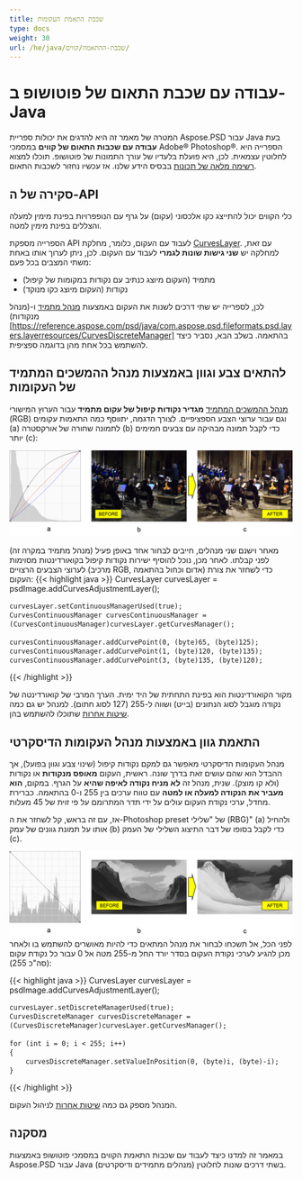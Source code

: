 ```yaml
---
title: שכבת התאמת העקומות
type: docs
weight: 30
url: /he/java/שכבת-ההתאמה/קווים/
---
```


# עבודה עם שכבת התאום של פוטושופ ב-Java

המטרה של מאמר זה היא להדגים את יכולות ספריית Aspose.PSD עבור Java בעת **עבודה עם שכבות התאום של קווים** במסמכי Adobe® Photoshop®. הספרייה היא לחלוטין עצמאית. לכן, היא פועלת בלעדיו של עורך התמונות של פוטושופ. תוכלו למצוא [רשימה מלאה של תכונות](https://docs.aspose.com/psd/java/features/) בבסיס הידע שלנו. אז עכשיו נחזור לשכבות התאום.

## סקירה של ה-API

כלי הקווים יכול להתייצג כקו אלכסוני (עקום) על גרף עם הנופפרויות בפינת מימין למעלה והצללים בפינת מימין למטה.

הספרייה מספקת API לעבוד עם העקום, כלומר, מחלקת [CurvesLayer](https://reference.aspose.com/psd/java/com.aspose.psd.fileformats.psd.layers.adjustmentlayers/CurvesLayer). עם זאת, למחלקה יש **שני גישות שונות לגמרי** לעבוד עם העקום. לכן, ניתן לערוך אותו באחת משתי המצבים בכל פעם:

- מתמיד (העקום מיוצג כנתיב עם נקודות במקומות של קיפול)
- נקודות (העקום מיוצג כקו מנוקד)

לכן, לספרייה יש שתי דרכים לשנות את העקום באמצעות [מנהל מתמיד](https://reference.aspose.com/psd/java/com.aspose.psd.fileformats.psd.layers.layerresources/curvescontinuousmanager) ו-(מנהל מנקודות)[https://reference.aspose.com/psd/java/com.aspose.psd.fileformats.psd.layers.layerresources/CurvesDiscreteManager] בהתאמה. בשלב הבא, נסביר כיצד להשתמש בכל אחת מהן בדוגמה ספציפית.

## להתאים צבע וגוון באמצעות מנהל ההמשכים המתמיד של העקומות

[מנהל ההמשכים המתמיד](https://reference.aspose.com/psd/java/com.aspose.psd.fileformats.psd.layers.layerresources/CurvesContinuousManager) **מגדיר נקודות קיפול של עקום מתמיד** עבור הערוץ המישורי (RGB) וגם עבור ערוצי הצבע הספציפיים. לצורך הדגמה, יתווסף כמה התאמות עקומים (a) לתמונה שחורה של אורקסטרה (b) כדי לקבל תמונה מבהיקה עם צבעים חמימים יותר (c):

![ציור שכבת ההתאמה לקווים המתמידים תמונה 1](curves-psd-adjustment-layer-figure-1.png)

מאחר וישנם שני מנהלים, חייבים לבחור אחד באופן פעיל (מנהל מתמיד במקרה זה) לפני קבלתו. לאחר מכן, נוכל להוסיף ישירות נקודות קיפול בקואורדינטות מסוימות לערוצי הצבעים הרצויים (מרכיב RGB, אדום וכחול בהתאמה) כדי לשחזר את צורת העקום:
{{< highlight java >}}
    CurvesLayer curvesLayer = psdImage.addCurvesAdjustmentLayer();

    curvesLayer.setContinuousManagerUsed(true);
    CurvesContinuousManager curvesContinuousManager = (CurvesContinuousManager)curvesLayer.getCurvesManager();

    curvesContinuousManager.addCurvePoint(0, (byte)65, (byte)125);
    curvesContinuousManager.addCurvePoint(1, (byte)120, (byte)135);
    curvesContinuousManager.addCurvePoint(3, (byte)135, (byte)120);
{{< /highlight >}}

מקור הקואורדינטות הוא בפינת התחתית של היד ימית. הערך המרבי של קואורדינטה של נקודה מוגבל לסוג הנתונים (בייט) ושווה ל-255 (127 לסוג חתום). למנהל יש גם כמה [שיטות אחרות](https://reference.aspose.com/psd/java/com.aspose.psd.fileformats.psd.layers.layerresources/CurvesContinuousManager) שתוכלו להשתמש בהן.

## התאמת גוון באמצעות מנהל העקומות הדיסקרטי

מנהל העקומות הדיסקרטי מאפשר גם למקם נקודות קיפול (שינוי צבע וגוון בפועל), אך ההבדל הוא שהם עושים זאת בדרך שונה. ראשית, העקום **מאופס מנקודות** או נקודות (ולא קו מוצק). שנית, מנהל זה **לא מניח נקודה לאיפה שהיא** על הגרף. במקום, **הוא מעביר את הנקודה למעלה או למטה** עם טווח ערכים בין 255 ו-0 בהתאמה. כברירת מחדל, ערכי נקודת העקום עולים על ידי תדר המתרומם על פי זוית של 45 מעלות.

אז, עם זה בראש, קל לשחזר את ה-Photoshop preset של "שלילי (RBG)" (a) ולהחיל אותו על תמונת גוונים של עמק (b) כדי לקבל בסופו של דבר התיצוג השלילי של העמק (c).

![תצפית מכיוון ההתאמה של העקומות תמונה 2](curves-psd-adjustment-layer-figure-2.png) לפני הכל, אל תשכחו לבחור את מנהל המתאים כדי להיות מאושרים להשתמש בו ולאחר מכן להגיע לערכי נקודת העקום בסדר יורד החל מ-255 מטה אל 0 עבור כל נקודת עקום (סה"כ 255):

{{< highlight java >}}
    CurvesLayer curvesLayer = psdImage.addCurvesAdjustmentLayer();

    curvesLayer.setDiscreteManagerUsed(true);
    CurvesDiscreteManager curvesDiscreteManager = (CurvesDiscreteManager)curvesLayer.getCurvesManager();

    for (int i = 0; i < 255; i++)
    {
        curvesDiscreteManager.setValueInPosition(0, (byte)i, (byte)-i);
    }
{{< /highlight >}}

המנהל מספק גם כמה [שיטות אחרות](https://reference.aspose.com/psd/java/com.aspose.psd.fileformats.psd.layers.layerresources/curvesdiscretemanager) לניהול העקום.

## מסקנה

במאמר זה למדנו כיצד לעבוד עם שכבות התאמת הקווים במסמכי פוטושופ באמצעות Aspose.PSD עבור Java בשתי דרכים שונות לחלוטין (מנהלים מתמידים ודיסקרטים).
